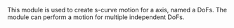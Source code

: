 This module is used to create s-curve motion for a axis, named a DoFs.
The module can perform a motion for multiple independent DoFs.

